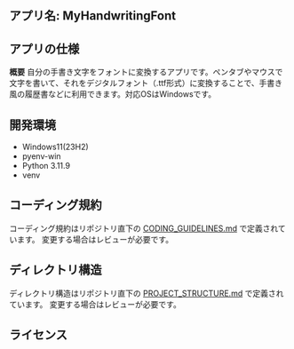 ## アプリ名: MyHandwritingFont

## アプリの仕様
**概要**
自分の手書き文字をフォントに変換するアプリです。ペンタブやマウスで文字を書いて、それをデジタルフォント（.ttf形式）に変換することで、手書き風の履歴書などに利用できます。対応OSはWindowsです。

## 開発環境
- Windows11(23H2)
- pyenv-win
- Python 3.11.9
- venv

## コーディング規約
コーディング規約はリポジトリ直下の [CODING_GUIDELINES.md](CODING_GUIDELINES.md) で定義されています。
変更する場合はレビューが必要です。

## ディレクトリ構造
ディレクトリ構造はリポジトリ直下の [PROJECT_STRUCTURE.md](PROJECT_STRUCTURE.md) で定義されています。
変更する場合はレビューが必要です。

## ライセンス


